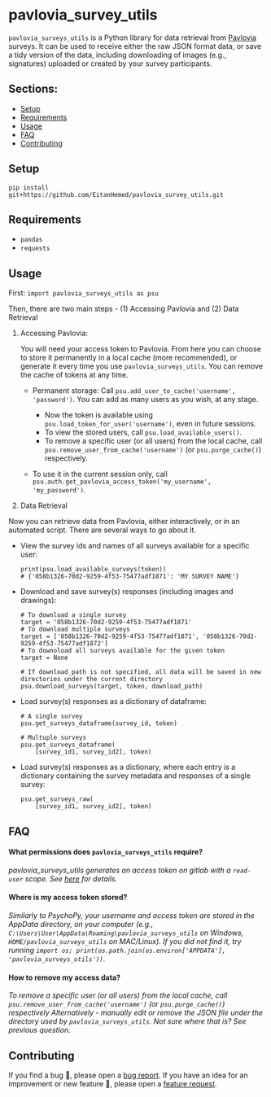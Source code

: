 # pavlovia_survey_utils

`pavlovia_surveys_utils` is a Python library for data retrieval from
[Pavlovia](https://pavlovia.org) surveys. It can be used to receive either the raw JSON format
data, or save a tidy version of the data, including downloading of images (e.g., signatures)
uploaded or created by your survey participants.

## Sections:

- [Setup](#Setup)
- [Requirements](#Requirements)
- [Usage](#Usage)
- [FAQ](#FAQ)
- [Contributing](#Contributing)

## Setup

`pip install git+https://github.com/EitanHemed/pavlovia_survey_utils.git`

## Requirements

- `pandas`
- `requests`

## Usage

First:
`import pavlovia_surveys_utils as psu`

Then, there are two main steps - (1) Accessing Pavlovia and (2) Data Retrieval

1. Accessing Pavlovia:

   You will need your access token to Pavlovia. From here you can choose to store it permanently in a local cache
   (more recommended), or generate it every time you use `pavlovia_surveys_utils`. You can remove the cache of tokens at any time.

    * Permanent storage:
      Call `psu.add_user_to_cache('username', 'password')`. You can add as many users as you wish, at any stage.
        * Now the token is available using `psu.load_token_for_user('username')`, even in future sessions.
        * To view the stored users, call `psu.load_available_users()`.
        * To remove a specific user (or all users) from the local cache, call
          `psu.remove_user_from_cache('username')` (or `psu.purge_cache()`) respectively.

    * To use it in the current session only,
      call `psu.auth.get_pavlovia_access_token('my_username', 'my_password')`.

2. Data Retrieval

Now you can retrieve data from Pavlovia, either interactively, or in an automated script. There are several ways
to go about it.

* View the survey ids and names of all surveys available for a specific user:
   ```
   print(psu.load_available_surveys(token))
   # {'058b1326-70d2-9259-4f53-75477adf1871': 'MY SURVEY NAME'}
   ```

* Download and save survey(s) responses (including images and drawings):
   ```
   # To download a single survey
   target = '058b1326-70d2-9259-4f53-75477adf1871'
   # To download multiple surveys
   target = ['058b1326-70d2-9259-4f53-75477adf1871', '058b1326-70d2-9259-4f53-75477adf1872']
   # To downoload all surveys available for the given token
   target = None

   # If download_path is not specified, all data will be saved in new directories under the current directory
   psu.download_surveys(target, token, download_path) 
   ```

* Load survey(s) responses as a dictionary of dataframe:
   ```
   # A single survey
   psu.get_surveys_dataframe(survey_id, token)

   # Multuple surveys
   psu.get_surveys_dataframe(
       [survey_id1, survey_id2], token)
   ```

* Load survey(s) responses as a dictionary, where each entry is a dictionary containing the survey
  metadata and responses of a single survey:

   ```
   psu.get_surveys_raw(
       [survey_id1, survey_id2], token)
   ```

## FAQ

#### What permissions does `pavlovia_surveys_utils` require?

_pavlovia_surveys_utils generates an access token on gitlab with a `read-user` scope. See
[here](https://docs.gitlab.com/ee/user/profile/personal_access_tokens.html#personal-access-token-scopes)
for details._

#### Where is my access token stored?

_Similarly to PsychoPy, your username and access token are stored in the AppData directory, on your computer (e.g.,
`C:\Users\User\AppData\Roaming\pavlovia_surveys_utils` on Windows, `HOME/pavlovia_surveys_utils` on MAC/Linux). If you did not find it, try running
`import os; print(os.path.join(os.environ['APPDATA'], 'pavlovia_surveys_utils'))`._

#### How to remove my access data?

_To remove a specific user (or all users) from the local cache, call `psu.remove_user_from_cache('username')` (or `psu.purge_cache()`) respectively
Alternatively - manually edit or remove the JSON file under the directory used by `pavlovia_surveys_utils`. Not sure where that is?
   See previous question._

## Contributing

If you find a bug :bug:, please open
a [bug report](https://github.com/EitanHemed/pavlovia_surveys_utils/issues/new?assignees=&labels=bug&template=bug_report.md&title=).
If you have an idea for an improvement or new feature :rocket:, please open
a [feature request](https://github.com/EitanHemed/pavlovia_surveys_utils/issues/new?assignees=&labels=Feature+request&template=feature_request.md&title=).
